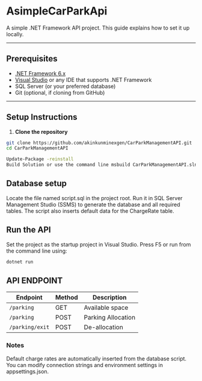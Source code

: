 

# AsimpleCarParkApi

A simple .NET Framework API project. This guide explains how to set it up locally.  

---

## Prerequisites

- [.NET Framework 6.x](https://dotnet.microsoft.com/en-us/download/dotnet-framework)  
- [Visual Studio](https://visualstudio.microsoft.com/) or any IDE that supports .NET Framework  
- SQL Server (or your preferred database)  
- Git (optional, if cloning from GitHub)  

---

## Setup Instructions

1. **Clone the repository**

```bash
git clone https://github.com/akinkunminexgen/CarParkManagementAPI.git
cd CarParkManagementAPI

Update-Package -reinstall
Build Solution or use the command line msbuild CarParkManagementAPI.sln
```

## Database setup

Locate the file named script.sql in the project root.
Run it in SQL Server Management Studio (SSMS) to generate the database and all required tables.
The script also inserts default data for the ChargeRate table.

## Run the API

Set the project as the startup project in Visual Studio.
Press F5 or run from the command line using:

```bash
dotnet run
```

## API ENDPOINT
| Endpoint             | Method | Description       |
| -------------------- | ------ | ----------------- |
| `/parking`           | GET    | Available space   |
| `/parking`           | POST   | Parking Allocation|
| `/parking/exit`      | POST    | De-allocation    |


### Notes

Default charge rates are automatically inserted from the database script.
You can modify connection strings and environment settings in appsettings.json.
